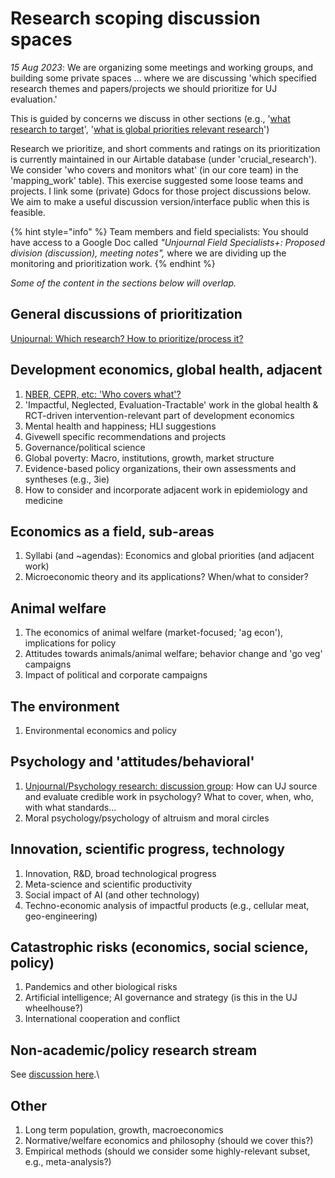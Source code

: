 # Research scoping discussion spaces

_15 Aug 2023_: We are organizing some meetings and working groups, and building some private spaces ... where we are discussing 'which specified research themes and papers/projects we should prioritize for UJ evaluation.'&#x20;

This is guided by concerns we discuss in other sections (e.g., '[what research to target](../policies-projects-evaluation-workflow/considering-projects/what-research-to-target.md)',  '[what is global priorities relevant research](../the-field-and-ea-gp-research.md)')

Research we prioritize, and short comments and ratings on its prioritization is currently maintained in our Airtable database (under 'crucial\_research'). We consider  'who covers and monitors what' (in our core team) in the 'mapping\_work' table). This exercise suggested some loose teams and projects. I link some (private) Gdocs for those project discussions below.  We aim to make a useful discussion version/interface public when this is feasible.&#x20;

{% hint style="info" %}
Team members and field specialists: You should have access to a Google Doc called _"Unjournal Field Specialists+: Proposed division (discussion), meeting notes",_ where we are dividing up the monitoring and prioritization work.
{% endhint %}



_Some of the content in the sections below will overlap._

## General discussions of prioritization

[Unjournal: Which research? How to prioritize/process it?](https://docs.google.com/document/d/1Ei-3t2bUazjlBOIg8chLxOrz\_sXl\_osAzrLU4hO1wDk/edit#heading=h.lb7kfao9mvkc)



## Development economics, global health, adjacent

1. [NBER, CEPR, etc: 'Who covers what'?](https://docs.google.com/document/d/1bc6Brx8Sa\_AeQIw9nzuwxR-ec9MEZqRI1QpJeyxIaN0/edit#heading=h.3rvaetw2buny)
2. 'Impactful, Neglected, Evaluation-Tractable' work in the global health & RCT-driven intervention-relevant part of development economics
3. Mental health and happiness; HLI suggestions
4. Givewell specific recommendations and projects&#x20;
5. Governance/political science
6. Global poverty: Macro, institutions, growth, market structure&#x20;
7. Evidence-based policy organizations, their own assessments and syntheses (e.g., 3ie)
8. How to consider and incorporate adjacent work in epidemiology and medicine



## Economics as a field, sub-areas

1. Syllabi (and \~agendas): Economics and global priorities (and adjacent work)
2. Microeconomic theory and its applications? When/what to consider?&#x20;



## Animal welfare

1. The economics of animal welfare (market-focused; 'ag econ'), implications for policy
2. Attitudes towards animals/animal welfare; behavior change and 'go veg' campaigns
3. Impact of political and corporate campaigns



## The environment&#x20;

1. Environmental economics and policy



## Psychology and 'attitudes/behavioral'

1. [Unjournal/Psychology research: discussion group](https://docs.google.com/document/d/1eSt9gLHPd-pM4P-OQdWs2VDhVStIqEyFAi77QNbi-Jk/edit#heading=h.xwbv4lj2051e): How can UJ source and evaluate credible work in psychology? What to cover, when, who, with what standards...&#x20;
2. Moral psychology/psychology of altruism and moral circles



## Innovation, scientific progress, technology

1. Innovation, R\&D, broad technological progress
2. Meta-science and scientific productivity
3. Social impact of AI (and other technology)
4. Techno-economic analysis of impactful products (e.g., cellular meat, geo-engineering)&#x20;



## Catastrophic risks (economics, social science, policy)

1. Pandemics and other biological risks
2. Artificial intelligence; AI governance and strategy (is this in the UJ wheelhouse?)
3. International cooperation and conflict

## Non-academic/policy research stream

See [discussion here](https://globalimpact.gitbook.io/the-unjournal-project-and-communication-space/management-tech-details-discussion/policies-issues-discussion#policy-work-not-mainly-intended-for-academic-audiences).\


## Other

1. Long term population, growth, macroeconomics
2. Normative/welfare economics and philosophy (should we cover this?)
3. Empirical methods (should we consider some highly-relevant subset, e.g., meta-analysis?)

